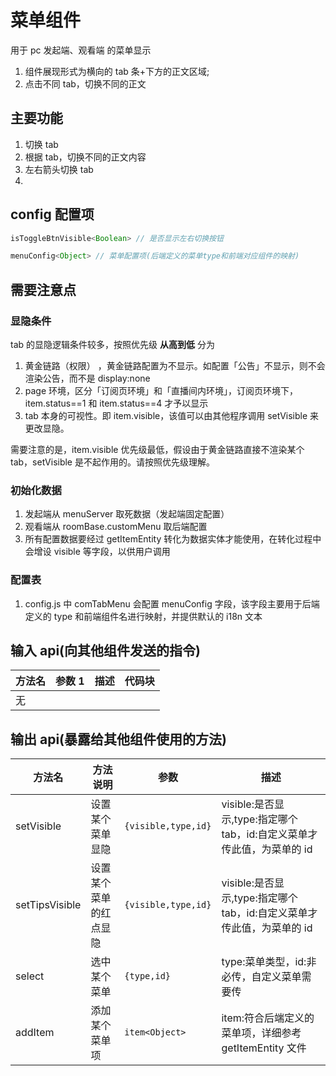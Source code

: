 # 菜单组件

用于 pc 发起端、观看端 的菜单显示

1. 组件展现形式为横向的 tab 条+下方的正文区域;
2. 点击不同 tab，切换不同的正文

## 主要功能

1. 切换 tab
2. 根据 tab，切换不同的正文内容
3. 左右箭头切换 tab
4.

## config 配置项

```js
isToggleBtnVisible<Boolean> // 是否显示左右切换按钮

menuConfig<Object> // 菜单配置项(后端定义的菜单type和前端对应组件的映射)
```

## 需要注意点

### 显隐条件

tab 的显隐逻辑条件较多，按照优先级 **从高到低** 分为

1. 黄金链路（权限） ，黄金链路配置为不显示。如配置「公告」不显示，则不会渲染公告，而不是 display:none
2. page 环境，区分「订阅页环境」和「直播间内环境」，订阅页环境下，item.status==1 和 item.status==4 才予以显示
3. tab 本身的可视性。即 item.visible，该值可以由其他程序调用 setVisible 来更改显隐。

需要注意的是，item.visible 优先级最低，假设由于黄金链路直接不渲染某个 tab，setVisible 是不起作用的。请按照优先级理解。

### 初始化数据

1. 发起端从 menuServer 取死数据（发起端固定配置）
2. 观看端从 roomBase.customMenu 取后端配置
3. 所有配置数据要经过 getItemEntity 转化为数据实体才能使用，在转化过程中会增设 visible 等字段，以供用户调用

### 配置表

1. config.js 中 comTabMenu 会配置 menuConfig 字段，该字段主要用于后端定义的 type 和前端组件名进行映射，并提供默认的 i18n 文本

## 输入 api(向其他组件发送的指令)

| 方法名 | 参数 1 | 描述 | 代码块 |
| ------ | ------ | ---- | ------ |
| 无     |        |      |        |

## 输出 api(暴露给其他组件使用的方法)

| 方法名         | 方法说明               | 参数                | 描述                                                                   |
| -------------- | ---------------------- | ------------------- | ---------------------------------------------------------------------- |
| setVisible     | 设置某个菜单显隐       | `{visible,type,id}` | visible:是否显示,type:指定哪个 tab，id:自定义菜单才传此值，为菜单的 id |
| setTipsVisible | 设置某个菜单的红点显隐 | `{visible,type,id}` | visible:是否显示,type:指定哪个 tab，id:自定义菜单才传此值，为菜单的 id |
| select         | 选中某个菜单           | `{type,id}`         | type:菜单类型，id:非必传，自定义菜单需要传                             |
| addItem        | 添加某个菜单项         | `item<Object>`      | item:符合后端定义的菜单项，详细参考 getItemEntity 文件                 |
